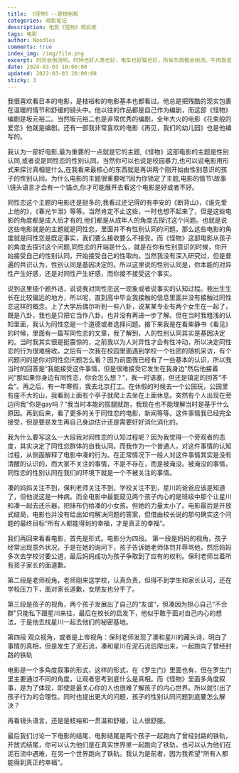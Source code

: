 ```yaml
---
title: 《怪物》--是枝裕和
categories: 观影笔记
description: 电影《怪物》观后感
tags: 电影
author: Noodles
comments: true
index_img: /img/film.png
excerpt: 时间会倒流哟。时钟也好人类也好，电车也好猫也好，所有东西都会倒流。牛肉饭变回牛，屎回到屁股里。
date: 2024-03-03 10:00:00
updated: 2022-03-03 20:00:00
sticky: 3
---
```


我很喜欢看日本的电影，是枝裕和的电影基本也都看过。他总是把残酷的现实包裹在温暖的情节和舒缓的镜头中。他以往的作品都是自己作为编剧，而这部《怪物》编剧是坂元裕二。当然坂元裕二也是非常优秀的编剧，全年大火的电影《花束般的爱恋》他就是编剧。还有一部我非常喜欢的电影《再见，我们的幼儿园》也是他编写的。

我认为一部好电影,最为重要的一点就是它的主题,《怪物》这部电影的主题是性别认同,或者说是同性恋的性别认同。当然你可以也说是校园暴力,也可以说电影用形式来探讨真相是什么,在我看来最核心的东西就是再讲两个刚开始由性别意识的孩子的性别认同。为什么电影的主题很重要呢?因为你锁定了主题,电影的情节\故事\镜头语言才会有一个锚点,你才可能展开去看这个电影是好或者不好。

同性恋这个主题的电影还是挺多的,我看过还记得的有李安的《断背山》，《谁先爱上他的》，《春光乍泄》等等。当然肯定不止这些，一时也想不起来了，但是这些电影的角度都是成人后才有的,他们都是从成年人的角度去探讨这个问题。也就是说这些电影就是的主题就是同性恋，里面并不有性别认同的问题。那么这些电影的角度就是同性恋是既定事实，我们要么接收要么不接受。而《怪物》这部电影从孩子的角度去探讨这个问题,同性恋的开端是什么，就是在你有性别意识的时候，你开始接受自己的性别认同，开始接受自己的性取向。当然我没有深入研究过，但是普遍的共识认为，性别认同是基因决定的。所以这里说的性别认同是，你本能的对异性产生好感，还是对同性产生好感，而你接不接受这个事实。

说到这里插个题外话，说说我对同性恋这一现象或者说事实的认知过程。我出生生长在比较偏远的地方，所以呢，直到高中毕业我接触的信息里面并没有接触过同性恋这样的概念。上了大学后偶尔听到一些八卦，说某某专业有两个女生在一起了，既是八卦，我也是只把它当作八卦。也并没有再进一步了解。但在当时我粗浅的认知里面，我认为同性恋是一个道德或者选择问题。接下来我是在看柴静书《看见》的时候，里面有一篇写同性恋的文章，我了解到，人的性别认同其实是基因决定的。当时我其实很是挺震惊的，之前我以为人对异性才会有性冲动，所以决定同性恋的行为很难接收。之后有一次我在校园里面遇到学校一个社团的随机采访，有个问题问的是你对同性恋问题怎么看？因为前面我已经有了一些基本的认识，所以我当时的回答是“我能接受这件事情，但是很难接受它发生在我身边”然后他接着问“那如果你身边有同性恋，你会怎么想？”，我一时语塞，但还是镇定的回答“不会”。再之后，有一年寒假，我去北京打工。在休假的时候去一个公园玩，公园里有座不大的山，我看到上面有个亭子就爬上去坐在上面休息。突然有个人出现在旁边问我“你是gay吗？”我当时本能的拔腿就跑，我现在也不能理解当时是基于什么原因。再到后来，看了更多的关于同性恋的电影，新闻等等。这件事情我已经完全接受，但是要是发生再自己身边估计还是需要好好消化消化的。

我为什么要写这么一大段我对同性恋的认知过程呢？因为我觉得一个旁观者的态度，其实决定了同性恋群体的自我认同。而我作为一个普通人，对这件事情的认知过程，从侧面解释了电影中凑的行为。在正常情况下一般人对这件事情其实是没有清醒的认识的，而大家不关注的事情，不是不存在，而是被淹没。被淹没的事情，同性恋的性别认同在我们的环境下就是一个不被关注的事情。

凑的妈妈关注不到，保利老师关注不到，学校关注不到，星川的爸爸应该是知道了，但他说这是一种病。而全电影中最能窥见两个孩子内心的是班级中那个让星川和凑一起去还乐器，把抹布仍给凑的小女孩。但她的力量太小了。电影最后是开放式结局，电影也并没有给出如何解决问题的答案，但借由校长说的那句确实这个问题的最终目标“所有人都能得到的幸福，才是真正的幸福”。

我们再回来看看电影，首先是形式。电影分为四段。
第一段是妈妈的视角，孩子经常出现意外状况，于是在她的询问下，孩子告诉她老师体罚并辱骂他，然后妈妈多次去学校讨要公道，最后妈妈成功为孩子争取到了应有的权利。保利老师当着所有孩子家长的面道歉。

第二段是老师视角，老师刚来这学校，认真负责，但得不到学生和家长认可，还在学校压力下，面对家长道歉，女朋友也分手了。

第三段是孩子的视角，两个孩子发展出了自己的“友谊”，但凑因为担心自己“不合群”只能私下跟星川来往，最后在校长的启发下，他似乎敢于面对自己内心的想法，于是他去找星川一起去他们的秘密基地。

第四段 观众视角，或者是上帝视角：保利老师发现了凑和星川的藏头诗，明白了事情的真相，但是发生了泥石流，凑和星川在泥石流后爬出来，一起跑向了曾经封路的铁轨

电影是一个多角度叙事的形式，这样的形式，在《罗生门》里面也有，但在罗生门里主要通过不同的角度，让观者思考到底什么是真相。而《怪物》里面多角度叙事，是为了体现，即使是最关心你的人也很难了解孩子的内心世界。所以就引出了孩子行为的合理性。同时也提出更大的问题，孩子的性别认同问题到底要怎么解决？

再看镜头语言，还是是枝裕和一贯温和舒缓，让人很舒服。

最后我们讨论一下电影的结尾，电影结尾是两个孩子一起跑向了曾经封路的铁轨，开放式结尾，你可以认为他们是在真实世界里一起跑向了铁轨，也可以认为他们在泥石流中遇难，在另一个世界跑向了铁轨。我认为是前者，因为我希望“所有人都能得到真正的幸福”。